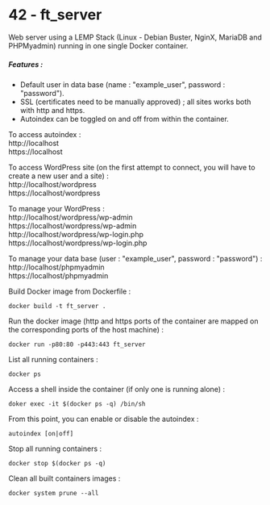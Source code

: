 # 42 - ft_server

Web server using a LEMP Stack (Linux - Debian Buster, NginX, MariaDB and
PHPMyadmin) running in one single Docker container.
##### Features :
- Default user in data base (name : "example_user", password : "password").
- SSL (certificates need to be manually approved) ; all sites works both with http and https.
- Autoindex can be toggled on and off from within the container.

To access autoindex :  
http://localhost  
https://localhost

To access WordPress site (on the first attempt to connect, you will have to create a new user and a site) :  
http://localhost/wordpress  
https://localhost/wordpress

To manage your WordPress :  
http://localhost/wordpress/wp-admin  
https://localhost/wordpress/wp-admin  
http://localhost/wordpress/wp-login.php  
https://localhost/wordpress/wp-login.php

To manage your data base (user : "example_user", password : "password") :  
http://localhost/phpmyadmin  
https://localhost/phpmyadmin

Build Docker image from Dockerfile :
```
docker build -t ft_server .
```
Run the docker image (http and https ports of the container are mapped on the corresponding ports of the host machine) :
```
docker run -p80:80 -p443:443 ft_server
```
List all running containers :
```
docker ps
```
Access a shell inside the container (if only one is running alone) :
```
doker exec -it $(docker ps -q) /bin/sh
```
From this point, you can enable or disable the autoindex :
```
autoindex [on|off]
```
Stop all running containers :
```
docker stop $(docker ps -q)
```
Clean all built containers images :
```
docker system prune --all
```
